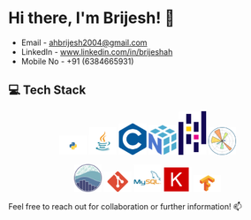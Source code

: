 # Hi there, I'm Brijesh! 👋

- Email - ahbrijesh2004@gmail.com
- LinkedIn - www.linkedin.com/in/brijeshah
- Mobile No - +91 (6384665931)

## 💻 Tech Stack
<p align="center">
  <img src="Img/python.png" alt="Python" width="50"/>
  <img src="Img/java.png" alt="Java" width="50"/>
  <img src="Img/C.png" alt="C" width="50"/>
  <img src="Img/numpy.png" alt="NumPy" width="50"/>
  <img src="Img/pandas.png" alt="Pandas" width="50"/>
  <img src="Img/matplotlib.png" alt="Matplotlib" width="50"/>
</p>

<p align="center">
  <img src="Img/seaborn.png" alt="Seaborn" width="50"/>
  <img src="Img/git.png" alt="Git" width="50"/>
  <img src="Img/mysq.png" alt="MySQL" width="50"/>
  <img src="Img/Keras.png" alt="Keras" width="50"/>
  <img src="Img/Tensorflow.png" alt="TensorFlow" width="50"/>
</p>

Feel free to reach out for collaboration or further information! 📫
